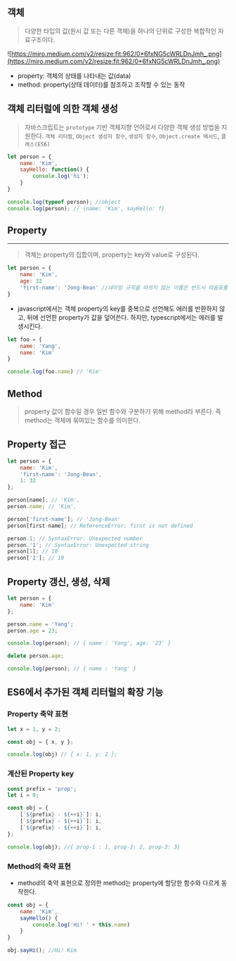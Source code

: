 ## 객체


> 다양한 타입의 값(원시 값 또는 다른 객체)을 하나의 단위로 구성한 복합적인 자료구조이다.
>

![https://miro.medium.com/v2/resize:fit:962/0*6fxNG5cWRLDnJmh_.png](https://miro.medium.com/v2/resize:fit:962/0*6fxNG5cWRLDnJmh_.png)

- property: 객체의 상태를 나타내는 값(data)
- method: property(상태 데이터)를 참조하고 조작할 수 있는 동작

## 객체 리터럴에 의한 객체 생성


> 자바스크립트는 `prototype` 기반 객체지향 언어로서 다양한 객체 생성 방법을 지원한다.
`객체 리터럴`, `Object 생성자 함수`, `생성자 함수`, `Object.create 메서드`, `클래스(ES6)`
>

```jsx
let person = {
	name: 'Kim',
	sayHello: function() {
		console.log('hi');
	}
}

console.log(typeof person); //object
console.log(person); // {name: 'Kim', sayHello: f}
```

## Property

---

> 객체는 property의 집합이며, property는 key와 value로 구성된다.
>

```jsx
let person = {
	name: 'Kim',
	age: 32
	'first-name': 'Jong-Bean' //네이밍 규칙을 따르지 않는 이름은 반드시 따옴표를 사용해야 한다.
}
```

- javascript에서는 객체 property의 key를 중복으로 선언해도 에러를 반환하지 않고, 뒤에 선언한 property가 값을 덮어쓴다. 하지만, typescript에서는 에러를 발생시킨다.

```jsx
let foo = {
	name: 'Yang',
	name: 'Kim'
}

console.log(foo.name) // 'Kim'
```

## Method


> property 값이 함수일 경우 일반 함수와 구분하기 위해 method라 부른다. 즉 method는 객체에 묶여있는 함수를 의미한다.
>

## Property 접근


```jsx
let person = {
	name: 'Kim',
	'first-name': 'Jong-Bean',
	1: 32
};

person[name]; // 'Kim',
person.name; // 'Kim',

person['first-name']; // 'Jong-Bean'
person[first-name]; // ReferenceError: first is not defined

person.1; // SyntaxError: Unexpected number
person.'1'; // SyntaxError: Unexpected string 
person[1]; // 10
person['1']; // 10
```

## Property 갱신, 생성, 삭제


```jsx
let person = {
	name: 'Kim'
};

person.name = 'Yang';
person.age = 23;

console.log(person); // { name : 'Yang', age: '23' }

delete person.age;

console.log(person); // { name : 'Yang' }
```

## ES6에서 추가된 객체 리터럴의 확장 기능


### Property 축약 표현

```jsx
let x = 1, y = 2;

const obj = { x, y };

console.log(obj) // { x: 1, y: 2 };
```

### 계산된 Property key

```jsx
const prefix = 'prop';
let i = 0;

const obj = {
	[`${prefix} - ${++i}`]: i,
	[`${prefix} - ${++i}`]: i,
	[`${prefix} - ${++i}`]: i,
};

console.log(obj); //{ prop-1 : 1, prop-2: 2, prop-3: 3}
```

### Method의 축약 표현

- method의 축약 표현으로 정의한 method는 property에 할당한 함수와 다르게 동작한다.

```jsx
const obj = {
	name: 'Kim',
	sayHello() {
		console.log('Hi! ' + this.name)
	}
}

obj.sayHi(); //Hi! Kim 
```